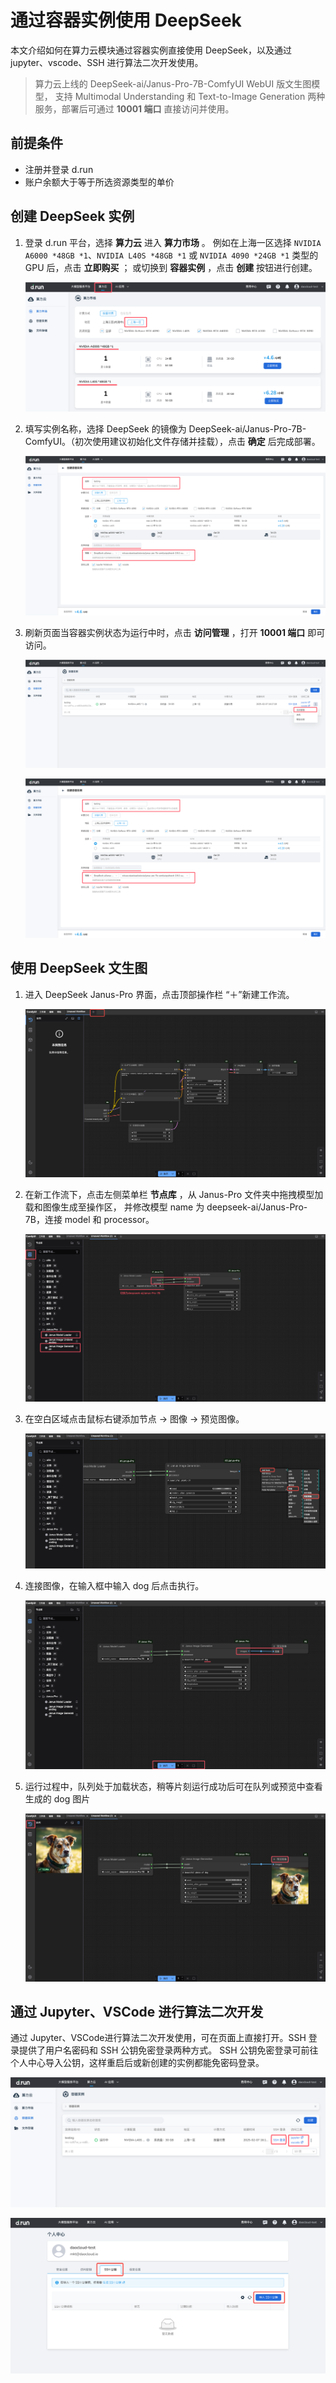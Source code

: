 # 通过容器实例使用 DeepSeek

本文介绍如何在算力云模块通过容器实例直接使用 DeepSeek，以及通过 jupyter、vscode、SSH 进行算法二次开发使用。

> 算力云上线的 DeepSeek-ai/Janus-Pro-7B-ComfyUI WebUI 版文生图模型，
> 支持 Multimodal Understanding 和 Text-to-Image Generation 两种服务，部署后可通过 **10001 端口** 直接访问并使用。


## 前提条件

- 注册并登录 d.run
- 账户余额大于等于所选资源类型的单价

## 创建 DeepSeek 实例

1. 登录 d.run 平台，选择 **算力云** 进入 **算力市场** 。
   例如在上海一区选择 `NVIDIA A6000 *48GB *1`、`NVIDIA L40S *48GB *1` 或 `NVIDIA 4090 *24GB *1` 类型的 GPU 后，点击 **立即购买** ；
   或切换到 **容器实例** ，点击 **创建** 按钮进行创建。

    ![算力市场](../zestu/images/zestu-market.png)

1. 填写实例名称，选择 DeepSeek 的镜像为 DeepSeek-ai/Janus-Pro-7B-ComfyUI。（初次使用建议初始化文件存储并挂载），点击 **确定** 后完成部署。

    ![算力市场2](../zestu/images/zestu-market2.png)

1. 刷新页面当容器实例状态为运行中时，点击 **访问管理** ，打开 **10001 端口** 即可访问。

    ![访问管理1](../zestu/images/interview.png)

    ![访问管理2](../zestu/images/zestu-market2.png)

## 使用 DeepSeek 文生图

1. 进入 DeepSeek Janus-Pro 界面，点击顶部操作栏 “＋”新建工作流。

    ![新建工作流](../zestu/images/newflow.png)

1. 在新工作流下，点击左侧菜单栏 **节点库** ，从 Janus-Pro 文件夹中拖拽模型加载和图像生成至操作区，
   并修改模型 name 为 deepseek-ai/Janus-Pro-7B，连接 model 和 processor。
  
    ![工作流2](../zestu/images/newflow2.png)

1. 在空白区域点击鼠标右键添加节点 → 图像 → 预览图像。

    ![工作流3](../zestu/images/newflow3.png)

1. 连接图像，在输入框中输入 dog 后点击执行。
  
    ![工作流4](../zestu/images/newflow4.png)

1. 运行过程中，队列处于加载状态，稍等片刻运行成功后可在队列或预览中查看生成的 dog 图片

    ![工作流5](../zestu/images/newflow5.png)
  
## 通过 Jupyter、VSCode 进行算法二次开发

通过 Jupyter、VSCode进行算法二次开发使用，可在页面上直接打开。SSH 登录提供了用户名密码和 SSH 公钥免密登录两种方式。
SSH 公钥免密登录可前往个人中心导入公钥，这样重启后或新创建的实例都能免密码登录。

![更多访问](../zestu/images/moreintervoew.png)

![ssh 访问](../zestu/images/ssh.png)
